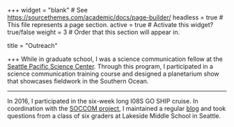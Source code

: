+++
widget = "blank"  # See https://sourcethemes.com/academic/docs/page-builder/
headless = true  # This file represents a page section.
active = true  # Activate this widget? true/false
weight = 3  # Order that this section will appear in.

title = "Outreach"

+++
While in graduate school, I was a science communication fellow at the [Seattle Pacific Science Center](https://www.pacificsciencecenter.org/planetarium/). Through this program, I participated in a science communication training course and designed a planetarium show that showcases fieldwork in the Southern Ocean.

---
<!--![](/img/lakeside.jpg#floatright)-->

In 2016, I participated in the six-week long I08S GO SHIP cruise. In coordination with the [SOCCOM project](https://soccom.princeton.edu/), I maintained a regular [blog](http://floatdispenser.blogspot.com/2016/03/a-day-in-life-of-ctd-watch-part-33.html) and took questions from a class of six graders at Lakeside Middle School in Seattle. 


